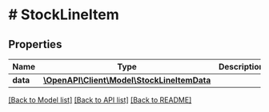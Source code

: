 # # StockLineItem

## Properties

Name | Type | Description | Notes
------------ | ------------- | ------------- | -------------
**data** | [**\OpenAPI\Client\Model\StockLineItemData**](StockLineItemData.md) |  |

[[Back to Model list]](../../README.md#models) [[Back to API list]](../../README.md#endpoints) [[Back to README]](../../README.md)
